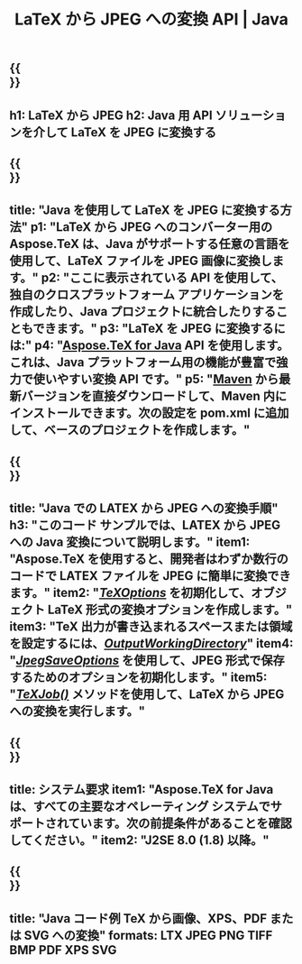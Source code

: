 ﻿---
translation: true
template: /_templates/_conversion-child-java.md
title: LaTeX から JPEG への変換 API | Java
description: LaTeX から JPEG への変換機能。このオンプレミス Java ライブラリをプロジェクトに統合するか、クロスプラットフォーム アプリケーションを使用して LaTeX を JPEG に変換します。
keywords: latex から jpeg への API Java、latex2jpeg の統合
url: /java/conversion/latex-to-jpeg/
family: tex
platformtag: java
feature: conversion
informat: LATEX
outformat: JPEG
otherformats: PNG PDF TIFF JPEG
---

{{<section banner>}}
---
h1: LaTeX から JPEG
h2: Java 用 API ソリューションを介して LaTeX を JPEG に変換する
---

{{<section overview>}}
---
title: "Java を使用して LaTeX を JPEG に変換する方法"
p1: "LaTeX から JPEG へのコンバーター用の Aspose.TeX は、Java がサポートする任意の言語を使用して、LaTeX ファイルを JPEG 画像に変換します。"
p2: "ここに表示されている API を使用して、独自のクロスプラットフォーム アプリケーションを作成したり、Java プロジェクトに統合したりすることもできます。"
p3: "LaTeX を JPEG に変換するには:"
p4: "[Aspose.TeX for Java](https://products.aspose.com/tex/java) API を使用します。これは、Java プラットフォーム用の機能が豊富で強力で使いやすい変換 API です。"
p5: "[Maven](https://repository.aspose.com/webapp/#/artifacts/browse/tree/General/repo/com/aspose/aspose-tex) から最新バージョンを直接ダウンロードして、Maven 内にインストールできます。次の設定を pom.xml に追加して、ベースのプロジェクトを作成します。"
---

{{<section feature1>}}
---
title: "Java での LATEX から JPEG への変換手順"
h3: "このコード サンプルでは、​​LATEX から JPEG への Java 変換について説明します。"
item1: "Aspose.TeX を使用すると、開発者はわずか数行のコードで LATEX ファイルを JPEG に簡単に変換できます。"
item2: "[*TeXOptions*](https://reference.aspose.com/tex/java/com.aspose.tex/TeXOptions) を初期化して、オブジェクト LaTeX 形式の変換オプションを作成します。"
item3: "TeX 出力が書き込まれるスペースまたは領域を設定するには、[*OutputWorkingDirectory*](https://reference.aspose.com/tex/java/com.aspose.tex/TeXOptions#getOutputWorkingDirectory--)"
item4: "[*JpegSaveOptions*](https://reference.aspose.com/tex/java/com.aspose.tex.rendering/JpegSaveOptions) を使用して、JPEG 形式で保存するためのオプションを初期化します。"
item5: "[*TeXJob()*](https://reference.aspose.com/tex/java/com.aspose.tex/TeXJob) メソッドを使用して、LaTeX から JPEG への変換を実行します。"
---

{{<section feature2>}}
---
title: システム要求
item1: "Aspose.TeX for Java は、すべての主要なオペレーティング システムでサポートされています。次の前提条件があることを確認してください。"
item2: "J2SE 8.0 (1.8) 以降。"
---

{{<section widget>}}
---
title: "Java コード例 TeX から画像、XPS、PDF または SVG への変換"
formats: LTX JPEG PNG TIFF BMP PDF XPS SVG
---